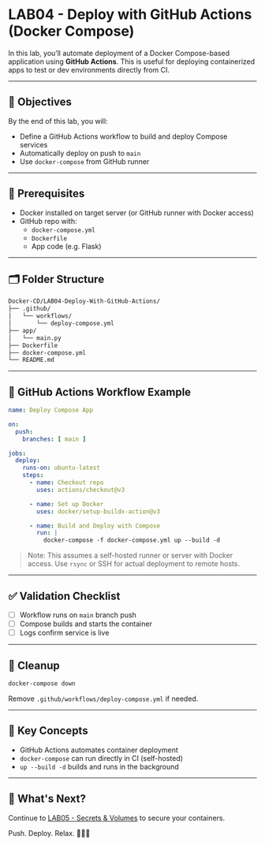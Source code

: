 # LAB04 - Deploy with GitHub Actions (Docker Compose)

In this lab, you’ll automate deployment of a Docker Compose-based application using **GitHub Actions**. This is useful for deploying containerized apps to test or dev environments directly from CI.

---

## 🎯 Objectives

By the end of this lab, you will:
- Define a GitHub Actions workflow to build and deploy Compose services
- Automatically deploy on push to `main`
- Use `docker-compose` from GitHub runner

---

## 🧰 Prerequisites

- Docker installed on target server (or GitHub runner with Docker access)
- GitHub repo with:
  - `docker-compose.yml`
  - `Dockerfile`
  - App code (e.g. Flask)

---

## 🗂️ Folder Structure

```bash
Docker-CD/LAB04-Deploy-With-GitHub-Actions/
├── .github/
│   └── workflows/
│       └── deploy-compose.yml
├── app/
│   └── main.py
├── Dockerfile
├── docker-compose.yml
└── README.md
```

---

## 🚀 GitHub Actions Workflow Example
```yaml
name: Deploy Compose App

on:
  push:
    branches: [ main ]

jobs:
  deploy:
    runs-on: ubuntu-latest
    steps:
      - name: Checkout repo
        uses: actions/checkout@v3

      - name: Set up Docker
        uses: docker/setup-buildx-action@v3

      - name: Build and Deploy with Compose
        run: |
          docker-compose -f docker-compose.yml up --build -d
```

> Note: This assumes a self-hosted runner or server with Docker access. Use `rsync` or SSH for actual deployment to remote hosts.

---

## ✅ Validation Checklist

- [ ] Workflow runs on `main` branch push
- [ ] Compose builds and starts the container
- [ ] Logs confirm service is live

---

## 🧹 Cleanup
```bash
docker-compose down
```
Remove `.github/workflows/deploy-compose.yml` if needed.

---

## 🧠 Key Concepts

- GitHub Actions automates container deployment
- `docker-compose` can run directly in CI (self-hosted)
- `up --build -d` builds and runs in the background

---

## 🔁 What's Next?
Continue to [LAB05 - Secrets & Volumes](../LAB05-Secrets-And-Volumes/) to secure your containers.

Push. Deploy. Relax. 🐳🚀🧩

